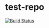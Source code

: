 # test-repo

[![Build Status](https://jenkins.ajoberstar.com/buildStatus/icon?job=ajoberstar/test-repo/master)](https://jenkins.ajoberstar.com/blue/organizations/jenkins/ajoberstar%2Ftest-repo/activity)
